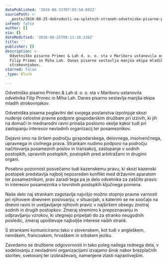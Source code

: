 ```yaml
---
datePublished: '2016-08-31T07:05:54.692Z'
sourcePath: >-
  _posts/2016-08-25-dobrodosli-na-spletnih-straneh-odvetniske-pisarne-primec-and-l.md
inFeed: false
author: []
via: {}
dateModified: '2016-08-25T08:11:18.236Z'
title: ''
publisher: {}
description: >-
  Odvetniško pisarno Primec & Lah d. o. o. sta v Mariboru ustanovila odvetnika
  Filip Primec in Miha Lah. Danes pisarno sestavlja manjša ekipa mladih
  strokovnjakov.
starred: false
_type: Blurb

---
```

Odvetniško pisarno Primec & Lah d. o. o. sta v Mariboru ustanovila odvetnika Filip Primec in Miha Lah. Danes pisarno sestavlja manjša ekipa mladih strokovnjakov.

Odvetniška pisarna poglavitni del svojega poslanstva izpolnjuje skozi nudenje celostne pravne podpore gospodarskim družbam pri izzivih, ki jih na domači in mednarodni ravni prinaša poslovno okolje kakor tudi pri zastopanju interesov nevladnih organizacij ter posameznikov.

Dejavni smo na širšem področju gospodarskega, delovnega, insolvenčnega, upravnega in civilnega prava. Strankam nudimo podporo na področju načrtovanja posameznih poslov in transakcij, zastopanje v sodnih postopkih, upravnih postopkih, postopkih pred arbitražami in drugimi organi.

Posebno pozornost posvečamo tudi kazenskemu pravu, ki skozi kazenski postopek predstavlja najbolj neposreden konflikt med državnim aparatom ter posameznikom, prav zaradi tega pa je delo odvetnika za zaščito pravic in interesov posameznika v tovrstnih postopkih ključnega pomena.

Naše delo naj strankam zagotavlja najvišjo možno stopnjo pravne varnosti pri njihovem dnevnem poslovanju, v situacijah, s katerimi se ne soočajo na dnevni ravni in uveljavljanje njihovih pravic v najširšem obsegu znotraj sodnih in drugih postopkov. Zmeraj stremimo k prepoznavanju in odpravljanju vzrokov, ki utegnejo pripeljati do za stranko neugodnih posledic, zmeraj upoštevaje najboljše interese naših strank.

S strankami komuniciramo tako v slovenskem, kot tudi v angleškem, nemškem, francoskem, hrvaškem in srbskem jeziku.

Zavedamo se družbene odgovornosti in tako poleg našega rednega dela, v sodelovanju z nevladnimi organizacijami izvajamo širok nabor brezplačnih storitev, svetovanj ter izobraževanj, namenjene zlasti najranlivejšim.